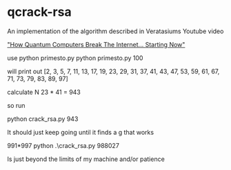 # qcrack-rsa

An implementation of the algorithm described in Veratasiums Youtube video


<a href="https://youtube.com/watch?v=-UrdExQW0cs&si=EnSIkaIECMiOmarE)" target="_blank">
    "How Quantum Computers Break The Internet... Starting Now"
</a>

use python primesto.py <any integer> 
python primesto.py 100

will print out 
[2, 3, 5, 7, 11, 13, 17, 19, 23, 29, 31, 37, 41, 43, 47, 53, 59, 61, 67, 71, 73, 79, 83, 89, 97]


calculate N
23 * 41 = 943

so run

python crack_rsa.py 943

It should just keep going until it finds a g that works

991*997
python .\crack_rsa.py 988027

Is just beyond the limits of my machine and/or patience
